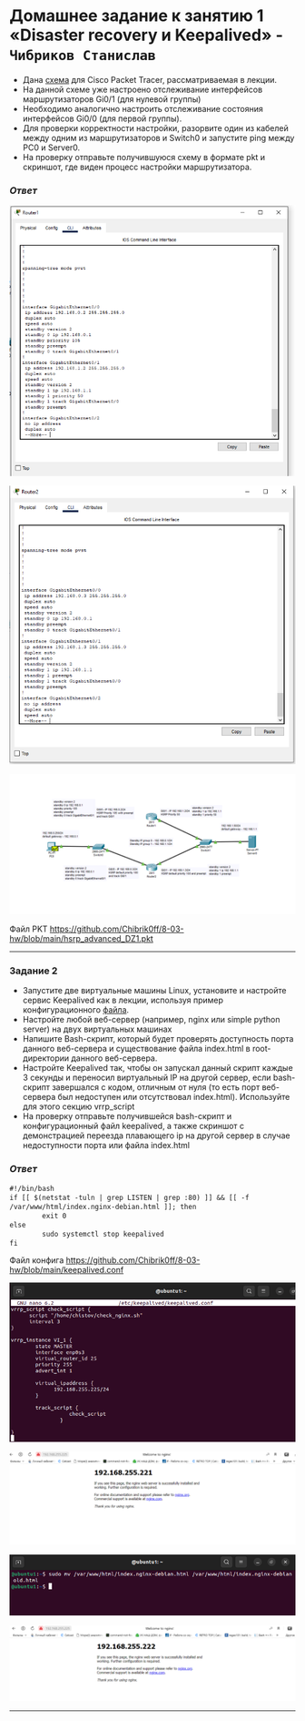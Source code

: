 # Домашнее задание к занятию 1 «Disaster recovery и Keepalived» - `Чибриков Станислав`

- Дана [схема](1/hsrp_advanced.pkt) для Cisco Packet Tracer, рассматриваемая в лекции.
- На данной схеме уже настроено отслеживание интерфейсов маршрутизаторов Gi0/1 (для нулевой группы)
- Необходимо аналогично настроить отслеживание состояния интерфейсов Gi0/0 (для первой группы).
- Для проверки корректности настройки, разорвите один из кабелей между одним из маршрутизаторов и Switch0 и запустите ping между PC0 и Server0.
- На проверку отправьте получившуюся схему в формате pkt и скриншот, где виден процесс настройки маршрутизатора.

### *Ответ*

![1](https://github.com/Chibrik0ff/8-03-hw/blob/main/img/1.png)

![2](https://github.com/Chibrik0ff/8-03-hw/blob/main/img/2.png)

![3](https://github.com/Chibrik0ff/8-03-hw/blob/main/img/3.png)

Файл PKT https://github.com/Chibrik0ff/8-03-hw/blob/main/hsrp_advanced_DZ1.pkt

 ---

### Задание 2
- Запустите две виртуальные машины Linux, установите и настройте сервис Keepalived как в лекции, используя пример конфигурационного [файла](1/keepalived-simple.conf).
- Настройте любой веб-сервер (например, nginx или simple python server) на двух виртуальных машинах
- Напишите Bash-скрипт, который будет проверять доступность порта данного веб-сервера и существование файла index.html в root-директории данного веб-сервера.
- Настройте Keepalived так, чтобы он запускал данный скрипт каждые 3 секунды и переносил виртуальный IP на другой сервер, если bash-скрипт завершался с кодом, отличным от нуля (то есть порт веб-сервера был недоступен или отсутствовал index.html). Используйте для этого секцию vrrp_script
- На проверку отправьте получившейся bash-скрипт и конфигурационный файл keepalived, а также скриншот с демонстрацией переезда плавающего ip на другой сервер в случае недоступности порта или файла index.html

### *Ответ*

```
#!/bin/bash
if [[ $(netstat -tuln | grep LISTEN | grep :80) ]] && [[ -f /var/www/html/index.nginx-debian.html ]]; then
        exit 0
else
        sudo systemctl stop keepalived
fi
```

Файл конфига https://github.com/Chibrik0ff/8-03-hw/blob/main/keepalived.conf

![4](https://github.com/Chibrik0ff/8-03-hw/blob/main/img/4.png)

![5](https://github.com/Chibrik0ff/8-03-hw/blob/main/img/5.png)

![6](https://github.com/Chibrik0ff/8-03-hw/blob/main/img/6.png)

![7](https://github.com/Chibrik0ff/8-03-hw/blob/main/img/7.png)

 ---